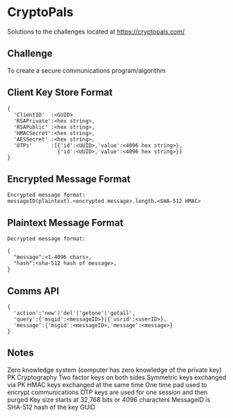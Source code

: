 # CryptoPals
Solutions to the challenges located at https://cryptopals.com/

## Challenge
To create a secure communications program/algorithm

## Client Key Store Format
```
{
  'ClientID'  :<GUID>
  'RSAPrivate':<hex string>,
  'RSAPublic' :<hex string>,
  'HMACSecret':<hex string>,
  'AESSecret' :<hex string>,
  'OTPs'      :[{'id':<UUID>,'value':<4096 hex string>},
                {'id':<UUID>,'value':<4096 hex string>}]
}
```

## Encrypted Message Format
```
Encrypted message format:
messageID(plaintext).<encrypted message>.length.<SHA-512 HMAC>

```

## Plaintext Message Format
```
Decrypted message format:

{
  "message":<1-4096 chars>,
  "hash":<sha-512 hash of message>,
}
```

## Comms API
```
{
  'action':'new'|'del'|'getone'|'getall',
  'query':{'msgid':<messageID>}|{'usrid':<userID>},
  'message':{'msgid':<messageID>,'message':<message>}
}
```

## Notes
Zero knowledge system (computer has zero knowledge of the private key)
PK Cryptography
Two factor keys on both sides
Symmetric keys exchanged via PK
HMAC keys exchanged at the same time
One time pad used to encrypt communications
OTP keys are used for one session and then purged
Key size starts at 32,768 bits or 4096 characters
MessageID is SHA-512 hash of the key GUID
